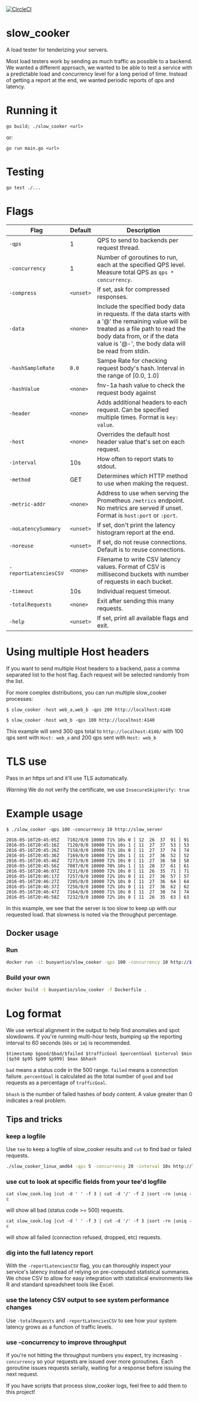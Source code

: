 [![CircleCI](https://circleci.com/gh/BuoyantIO/slow_cooker.svg?style=shield)](https://circleci.com/gh/BuoyantIO/slow_cooker)

# slow_cooker
A load tester for tenderizing your servers.

Most load testers work by sending as much traffic as possible to a
backend. We wanted a different approach, we wanted to be able to test
a service with a predictable load and concurrency level for a long
period of time. Instead of getting a report at the end, we wanted
periodic reports of qps and latency.

# Running it

`go build; ./slow_cooker <url>`

or:

`go run main.go <url>`

# Testing

`go test ./...`

# Flags

| Flag                  | Default   | Description |
|-----------------------|-----------|-------------|
| `-qps`                | 1         | QPS to send to backends per request thread. |
| `-concurrency`        | 1         | Number of goroutines to run, each at the specified QPS level. Measure total QPS as `qps * concurrency`. |
| `-compress`           | `<unset>` | If set, ask for compressed responses. |
| `-data`               | `<none>`  | Include the specified body data in requests. If the data starts with a '@' the remaining value will be treated as a file path to read the body data from, or if the data value is '@-', the body data will be read from stdin. |
| `-hashSampleRate`     | `0.0`     | Sampe Rate for checking request body's hash. Interval in the range of [0.0, 1.0] |
| `-hashValue`          | `<none>`  | fnv-1a hash value to check the request body against |
| `-header`             | `<none>`  | Adds additional headers to each request. Can be specified multiple times. Format is `key: value`. |
| `-host`               | `<none>`  | Overrides the default host header value that's set on each request. |
| `-interval`           | 10s       | How often to report stats to stdout. |
| `-method`             | GET       | Determines which HTTP method to use when making the request. |
| `-metric-addr`        | `<none>`  | Address to use when serving the Prometheus `/metrics` endpoint. No metrics are served if unset. Format is `host:port` or `:port`. |
| `-noLatencySummary`   | `<unset>` | If set, don't print the latency histogram report at the end. |
| `-noreuse`            | `<unset>` | If set, do not reuse connections. Default is to reuse connections. |
| `-reportLatenciesCSV` | `<none>`  | Filename to write CSV latency values. Format of CSV is millisecond buckets with number of requests in each bucket. |
| `-timeout`            | 10s       | Individual request timeout. |
| `-totalRequests`      | `<none>`  | Exit after sending this many requests. |
| `-help`               | `<unset>` | If set, print all available flags and exit. |

# Using multiple Host headers

If you want to send multiple Host headers to a backend, pass a comma separated
list to the host flag. Each request will be selected randomly from the list.

For more complex distributions, you can run multiple slow_cooker processes:

```$ slow_cooker -host web_a,web_b -qps 200 http://localhost:4140```

```$ slow_cooker -host web_b -qps 100 http://localhost:4140```

This example will send 300 qps total to `http://localhost:4140/` with 100 qps
sent with `Host: web_a` and 200 qps sent with `Host: web_b`

# TLS use

Pass in an https url and it'll use TLS automatically.

_Warning_ We do not verify the certificate, we use `InsecureSkipVerify: true`

# Example usage

```
$ ./slow_cooker -qps 100 -concurrency 10 http://slow_server

2016-05-16T20:45:05Z   7102/0/0 10000 71% 10s 0 [ 12  26  37  91 ] 91
2016-05-16T20:45:16Z   7120/0/0 10000 71% 10s 1 [ 11  27  37  53 ] 53
2016-05-16T20:45:26Z   7158/0/0 10000 71% 10s 0 [ 11  27  37  74 ] 74
2016-05-16T20:45:36Z   7169/0/0 10000 71% 10s 1 [ 11  27  36  52 ] 52
2016-05-16T20:45:46Z   7273/0/0 10000 72% 10s 0 [ 11  27  36  58 ] 58
2016-05-16T20:45:56Z   7087/0/0 10000 70% 10s 1 [ 11  28  37  61 ] 61
2016-05-16T20:46:07Z   7231/0/0 10000 72% 10s 0 [ 11  26  35  71 ] 71
2016-05-16T20:46:17Z   7257/0/0 10000 72% 10s 0 [ 11  27  36  57 ] 57
2016-05-16T20:46:27Z   7205/0/0 10000 72% 10s 0 [ 11  27  36  64 ] 64
2016-05-16T20:46:37Z   7256/0/0 10000 72% 10s 0 [ 11  27  36  62 ] 62
2016-05-16T20:46:47Z   7164/0/0 10000 71% 10s 0 [ 11  27  38  74 ] 74
2016-05-16T20:46:58Z   7232/0/0 10000 72% 10s 0 [ 11  26  35  63 ] 63
```

In this example, we see that the server is too slow to keep up with
our requested load. that slowness is noted via the throughput
percentage.

## Docker usage

### Run

```bash
docker run -it buoyantio/slow_cooker -qps 100 -concurrency 10 http://$(docker-machine ip default):4140
```

### Build your own

```bash
docker build -t buoyantio/slow_cooker -f Dockerfile .
```

# Log format

We use vertical alignment in the output to help find anomalies and spot
slowdowns. If you're running multi-hour tests, bumping up the reporting
interval to 60 seconds (`60s` or `1m`) is recommended.

```
$timestamp $good/$bad/$failed $trafficGoal $percentGoal $interval $min [$p50 $p95 $p99 $p999] $max $bhash
```

`bad` means a status code in the 500 range. `failed` means a connection failure.
`percentGoal` is calculated as the total number of `good` and `bad` requests as
a percentage of `trafficGoal`.

`bhash` is the number of failed hashes of body content. A value greater than 0 indicates a real problem.

## Tips and tricks

### keep a logfile

Use `tee` to keep a logfile of slow_cooker results and `cut` to find bad or failed requests.

```bash
./slow_cooker_linux_amd64 -qps 5 -concurrency 20 -interval 10s http://localhost:4140 | tee slow_cooker.log
```

### use cut to look at specific fields from your tee'd logfile

`cat slow_cook.log |cut -d ' ' -f 3 | cut -d '/' -f 2 |sort -rn |uniq -c`

will show all bad (status code >= 500) requests.

`cat slow_cook.log |cut -d ' ' -f 3 | cut -d '/' -f 3 |sort -rn |uniq -c`

will show all failed (connection refused, dropped, etc) requests.

### dig into the full latency report

With the `-reportLatenciesCSV` flag, you can thoroughly inspect your
service's latency instead of relying on pre-computed statistical
summaries. We chose CSV to allow for easy integration with statistical
environments like R and standard spreadsheet tools like Excel.

### use the latency CSV output to see system performance changes

Use `-totalRequests` and `-reportLatenciesCSV` to see how your system
latency grows as a function of traffic levels.

### use -concurrency to improve throughput

If you're not hitting the throughput numbers you expect, try
increasing `-concurrency` so your requests are issued over more
goroutines. Each goroutine issues requests serially, waiting for a
response before issuing the next request.

If you have scripts that process slow_cooker logs, feel free to add
them to this project!
